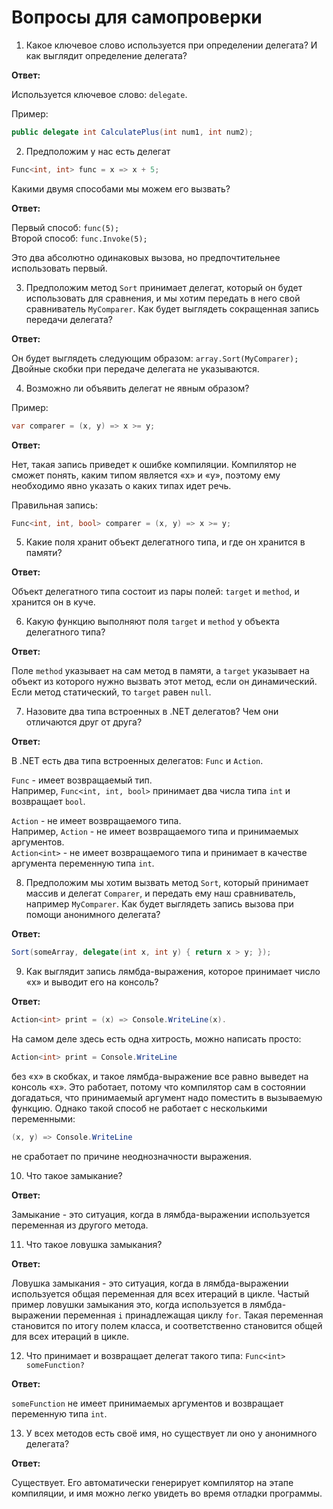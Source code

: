 # Вопросы для самопроверки

1. Какое ключевое слово используется при определении делегата? И как выглядит определение делегата?

**Ответ:**

Используется ключевое слово: `delegate`.

Пример:

```cs
public delegate int CalculatePlus(int num1, int num2);
```

2. Предположим у нас есть делегат
```cs
Func<int, int> func = x => x + 5;
```
Какими двумя способами мы можем его вызвать?

**Ответ:**

Первый способ: `func(5);`<br>
Второй способ: `func.Invoke(5);`

Это два абсолютно одинаковых вызова, но предпочтительнее использовать первый.

3. Предположим метод `Sort` принимает делегат, который он будет использовать для сравнения, и мы хотим передать в него свой сравниватель `MyComparer`. Как будет выглядеть сокращенная запись передачи делегата?

**Ответ:**

Он будет выглядеть следующим образом: `array.Sort(MyComparer);`<br>
Двойные скобки при передаче делегата не указываются.

4. Возможно ли объявить делегат не явным образом?

Пример:
```cs
var comparer = (x, y) => x >= y;
```

**Ответ:**

Нет, такая запись приведет к ошибке компиляции. Компилятор не сможет понять, каким типом является «x» и «y», поэтому ему необходимо явно указать о каких типах идет речь.

Правильная запись:

```cs
Func<int, int, bool> comparer = (x, y) => x >= y;
```

5. Какие поля хранит объект делегатного типа, и где он хранится в памяти?

**Ответ:**

Объект делегатного типа состоит из пары полей: `target` и `method`, и хранится он в куче.

6. Какую функцию выполняют поля `target` и `method` у объекта делегатного типа?

**Ответ:**

Поле `method` указывает на сам метод в памяти, а `target` указывает на объект из которого нужно вызвать этот метод, если он динамический. Если метод статический, то `target` равен `null`.

7. Назовите два типа встроенных в .NET делегатов? Чем они отличаются друг от друга?

**Ответ:**

В .NET есть два типа встроенных делегатов: `Func` и `Action`.

`Func` - имеет возвращаемый тип.<br>
Например, `Func<int, int, bool>` принимает два числа типа `int` и возвращает `bool`.

`Action` - не имеет возвращаемого типа.<br>
Например, `Action` - не имеет возвращаемого типа и принимаемых аргументов.<br>
`Action<int>` - не имеет возвращаемого типа и принимает в качестве аргумента переменную типа `int`.

8. Предположим мы хотим вызвать метод `Sort`, который принимает массив и делегат `Comparer`, и передать ему наш сравниватель, например `MyComparer`. Как будет выглядеть запись вызова при помощи анонимного делегата?

**Ответ:**

```cs
Sort(someArray, delegate(int x, int y) { return x > y; });
```

9. Как выглядит запись лямбда-выражения, которое принимает число «x» и выводит его на консоль?

**Ответ:**
```cs
Action<int> print = (x) => Console.WriteLine(x).
```
На самом деле здесь есть одна хитрость, можно написать просто:
```cs
Action<int> print = Console.WriteLine
```
без «x» в скобках, и такое лямбда-выражение все равно выведет на консоль «x». Это работает, потому что компилятор сам в состоянии догадаться, что принимаемый аргумент надо поместить в вызываемую функцию. Однако такой способ не работает с несколькими переменными:
```cs
(x, y) => Console.WriteLine
```
не сработает по причине неоднозначности выражения.

10. Что такое замыкание?

**Ответ:**

Замыкание - это ситуация, когда в лямбда-выражении используется переменная из другого метода.

11. Что такое ловушка замыкания?

**Ответ:**

Ловушка замыкания - это ситуация, когда в лямбда-выражении используется общая переменная для всех итераций в цикле. Частый пример ловушки замыкания это, когда используется в лямбда-выражении переменная `i` принадлежащая циклу `for`. Такая переменная становится по итогу полем класса, и соответственно становится общей для всех итераций в цикле.

12. Что принимает и возвращает делегат такого типа: `Func<int> someFunction?`

**Ответ:**

`someFunction` не имеет принимаемых аргументов и возвращает переменную типа `int`.

13. У всех методов есть своё имя, но существует ли оно у анонимного делегата?

**Ответ:**

Существует. Его автоматически генерирует компилятор на этапе компиляции, и имя можно легко увидеть во время отладки программы.
